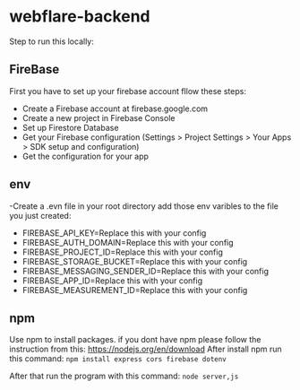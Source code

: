 # webflare-backend

Step to run this locally:




## FireBase

First you have to set up your firebase account fllow these steps:

- Create a Firebase account at firebase.google.com
- Create a new project in Firebase Console
- Set up Firestore Database
- Get your Firebase configuration (Settings > Project Settings > Your Apps > SDK setup and configuration)
- Get the configuration for your app

## env

-Create a .evn file in your root directory add those env varibles to the file you just created:

- FIREBASE_API_KEY=Replace this with your config
- FIREBASE_AUTH_DOMAIN=Replace this with your config
- FIREBASE_PROJECT_ID=Replace this with your config
- FIREBASE_STORAGE_BUCKET=Replace this with your config
- FIREBASE_MESSAGING_SENDER_ID=Replace this with your config
- FIREBASE_APP_ID=Replace this with your config
- FIREBASE_MEASUREMENT_ID=Replace this with your config


## npm

Use npm to install packages. if you dont have npm please follow the instruction from this: https://nodejs.org/en/download
After install npm run this command:
`npm install express cors firebase dotenv`

After that run the program with this command:
`node server,js`
